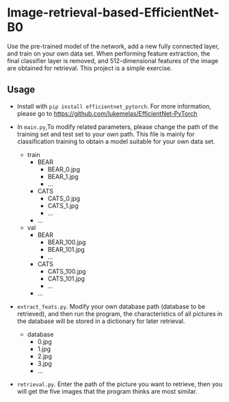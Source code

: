 # Image-retrieval-based-EfficientNet-B0
Use the pre-trained model of the network, add a new fully connected layer, and train on your own data set. When performing feature extraction, the final classifier layer is removed, and 512-dimensional features of the image are obtained for retrieval. This project is a simple exercise.
## Usage
  * Install with `pip install efficientnet_pytorch`. For more information, please go to https://github.com/lukemelas/EfficientNet-PyTorch
  
  * In `main.py`,To modify related parameters, please change the path of the training set and test set to your own path. This file is mainly for classification training to obtain a model suitable for your own data set.
  
    * train
      *  BEAR
         *  BEAR_0.jpg
         *  BEAR_1.jpg
         *  ...
      * CATS
         * CATS_0.jpg
         * CATS_1.jpg
         * ...
      * ...
    * val
      *  BEAR
         *  BEAR_100.jpg
         *  BEAR_101.jpg
         *  ...
      * CATS
         * CATS_100.jpg
         * CATS_101.jpg
         * ...
      * ...

  * `extract_feats.py`. Modify your own database path (database to be retrieved), and then run the program, the characteristics of all pictures in the database will be stored in a dictionary for later retrieval.
    * database
       * 0.jpg
       * 1.jpg
       * 2.jpg
       * 3.jpg
       * ... 
  
  * `retrieval.py`. Enter the path of the picture you want to retrieve, then you will get the five images that the program thinks are most similar.
